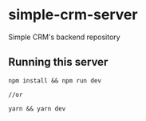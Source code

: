 # simple-crm-server

Simple CRM's backend repository

## Running this server

```shell
npm install && npm run dev

//or

yarn && yarn dev
```
